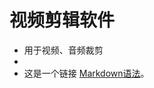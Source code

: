 # 视频剪辑软件
- 用于视频、音频裁剪
- 
- 这是一个链接 [Markdown语法]([https://markdown.com.cn](https://github.com/mifi/lossless-cut/releases)https://github.com/mifi/lossless-cut/releases)。

# 
